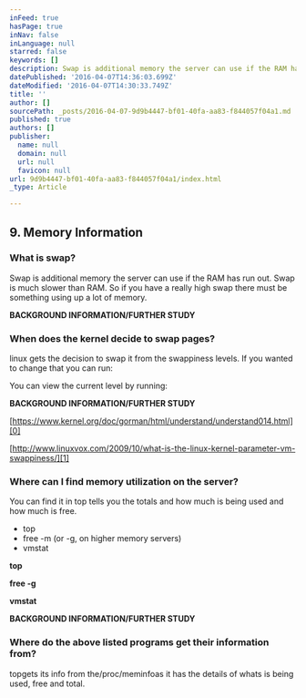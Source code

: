 ```yaml
---
inFeed: true
hasPage: true
inNav: false
inLanguage: null
starred: false
keywords: []
description: Swap is additional memory the server can use if the RAM has run out. Swap is much slower than RAM. So if you have a really high swap there must be something using up a lot of memory.
datePublished: '2016-04-07T14:36:03.699Z'
dateModified: '2016-04-07T14:30:33.749Z'
title: ''
author: []
sourcePath: _posts/2016-04-07-9d9b4447-bf01-40fa-aa83-f844057f04a1.md
published: true
authors: []
publisher:
  name: null
  domain: null
  url: null
  favicon: null
url: 9d9b4447-bf01-40fa-aa83-f844057f04a1/index.html
_type: Article

---
```

## 9\. Memory Information

### What is swap?

Swap is additional memory the server can use if the RAM has run out. Swap is much slower than RAM. So if you have a really high swap there must be something using up a lot of memory.

**BACKGROUND INFORMATION/FURTHER STUDY**

### When does the kernel decide to swap pages?

linux gets the decision to swap it from the swappiness levels. If you wanted to change that you can run:

You can view the current level by running:

**BACKGROUND INFORMATION/FURTHER STUDY**

[https://www.kernel.org/doc/gorman/html/understand/understand014.html][0]

[http://www.linuxvox.com/2009/10/what-is-the-linux-kernel-parameter-vm-swappiness/][1]

### Where can I find memory utilization on the server?

You can find it in top tells you the totals and how much is being used and how much is free.

* top
* free -m (or -g, on higher memory servers)
* vmstat

**top**

**free -g**

**vmstat**

**BACKGROUND INFORMATION/FURTHER STUDY**

### Where do the above listed programs get their information from?

topgets its info from the/proc/meminfoas it has the details of whats is being used, free and total.

[0]: https://web.archive.org/web/20150320081800/https://www.kernel.org/doc/gorman/html/understand/understand014.html
[1]: https://web.archive.org/web/20150320081800/http://www.linuxvox.com/2009/10/what-is-the-linux-kernel-parameter-vm-swappiness/